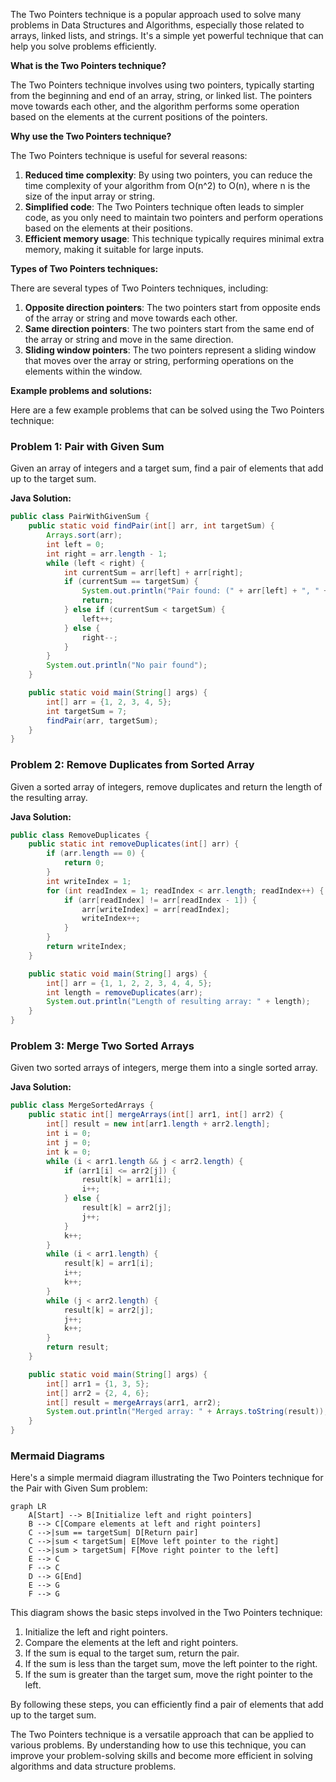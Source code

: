 The Two Pointers technique is a popular approach used to solve many problems in Data Structures and Algorithms, especially those related to arrays, linked lists, and strings. It's a simple yet powerful technique that can help you solve problems efficiently.

**What is the Two Pointers technique?**

The Two Pointers technique involves using two pointers, typically starting from the beginning and end of an array, string, or linked list. The pointers move towards each other, and the algorithm performs some operation based on the elements at the current positions of the pointers.

**Why use the Two Pointers technique?**

The Two Pointers technique is useful for several reasons:

1.  **Reduced time complexity**: By using two pointers, you can reduce the time complexity of your algorithm from O(n^2) to O(n), where n is the size of the input array or string.
2.  **Simplified code**: The Two Pointers technique often leads to simpler code, as you only need to maintain two pointers and perform operations based on the elements at their positions.
3.  **Efficient memory usage**: This technique typically requires minimal extra memory, making it suitable for large inputs.

**Types of Two Pointers techniques:**

There are several types of Two Pointers techniques, including:

1.  **Opposite direction pointers**: The two pointers start from opposite ends of the array or string and move towards each other.
2.  **Same direction pointers**: The two pointers start from the same end of the array or string and move in the same direction.
3.  **Sliding window pointers**: The two pointers represent a sliding window that moves over the array or string, performing operations on the elements within the window.

**Example problems and solutions:**

Here are a few example problems that can be solved using the Two Pointers technique:

### Problem 1: Pair with Given Sum

Given an array of integers and a target sum, find a pair of elements that add up to the target sum.

**Java Solution:**
```java
public class PairWithGivenSum {
    public static void findPair(int[] arr, int targetSum) {
        Arrays.sort(arr);
        int left = 0;
        int right = arr.length - 1;
        while (left < right) {
            int currentSum = arr[left] + arr[right];
            if (currentSum == targetSum) {
                System.out.println("Pair found: (" + arr[left] + ", " + arr[right] + ")");
                return;
            } else if (currentSum < targetSum) {
                left++;
            } else {
                right--;
            }
        }
        System.out.println("No pair found");
    }

    public static void main(String[] args) {
        int[] arr = {1, 2, 3, 4, 5};
        int targetSum = 7;
        findPair(arr, targetSum);
    }
}
```

### Problem 2: Remove Duplicates from Sorted Array

Given a sorted array of integers, remove duplicates and return the length of the resulting array.

**Java Solution:**
```java
public class RemoveDuplicates {
    public static int removeDuplicates(int[] arr) {
        if (arr.length == 0) {
            return 0;
        }
        int writeIndex = 1;
        for (int readIndex = 1; readIndex < arr.length; readIndex++) {
            if (arr[readIndex] != arr[readIndex - 1]) {
                arr[writeIndex] = arr[readIndex];
                writeIndex++;
            }
        }
        return writeIndex;
    }

    public static void main(String[] args) {
        int[] arr = {1, 1, 2, 2, 3, 4, 4, 5};
        int length = removeDuplicates(arr);
        System.out.println("Length of resulting array: " + length);
    }
}
```

### Problem 3: Merge Two Sorted Arrays

Given two sorted arrays of integers, merge them into a single sorted array.

**Java Solution:**
```java
public class MergeSortedArrays {
    public static int[] mergeArrays(int[] arr1, int[] arr2) {
        int[] result = new int[arr1.length + arr2.length];
        int i = 0;
        int j = 0;
        int k = 0;
        while (i < arr1.length && j < arr2.length) {
            if (arr1[i] <= arr2[j]) {
                result[k] = arr1[i];
                i++;
            } else {
                result[k] = arr2[j];
                j++;
            }
            k++;
        }
        while (i < arr1.length) {
            result[k] = arr1[i];
            i++;
            k++;
        }
        while (j < arr2.length) {
            result[k] = arr2[j];
            j++;
            k++;
        }
        return result;
    }

    public static void main(String[] args) {
        int[] arr1 = {1, 3, 5};
        int[] arr2 = {2, 4, 6};
        int[] result = mergeArrays(arr1, arr2);
        System.out.println("Merged array: " + Arrays.toString(result));
    }
}
```

### Mermaid Diagrams

Here's a simple mermaid diagram illustrating the Two Pointers technique for the Pair with Given Sum problem:
```mermaid
graph LR
    A[Start] --> B[Initialize left and right pointers]
    B --> C[Compare elements at left and right pointers]
    C -->|sum == targetSum| D[Return pair]
    C -->|sum < targetSum| E[Move left pointer to the right]
    C -->|sum > targetSum| F[Move right pointer to the left]
    E --> C
    F --> C
    D --> G[End]
    E --> G
    F --> G
```
This diagram shows the basic steps involved in the Two Pointers technique:

1.  Initialize the left and right pointers.
2.  Compare the elements at the left and right pointers.
3.  If the sum is equal to the target sum, return the pair.
4.  If the sum is less than the target sum, move the left pointer to the right.
5.  If the sum is greater than the target sum, move the right pointer to the left.

By following these steps, you can efficiently find a pair of elements that add up to the target sum.

The Two Pointers technique is a versatile approach that can be applied to various problems. By understanding how to use this technique, you can improve your problem-solving skills and become more efficient in solving algorithms and data structure problems.